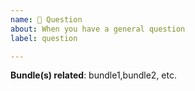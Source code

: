 ```yaml
---
name: 🤔 Question
about: When you have a general question
label: question

---
```


**Bundle(s) related**: bundle1,bundle2, etc.

<!-- A clear and concise description of the question. -->
